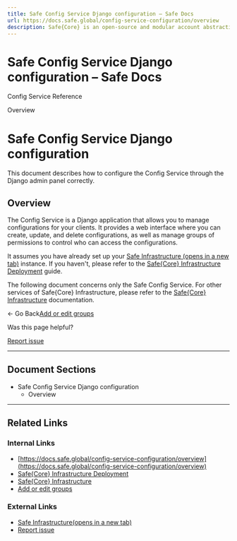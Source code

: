 ```yaml
---
title: Safe Config Service Django configuration – Safe Docs
url: https://docs.safe.global/config-service-configuration/overview
description: Safe{Core} is an open-source and modular account abstraction stack. Learn about its features and how to use it.
---
```


# Safe Config Service Django configuration – Safe Docs

Config Service Reference

Overview

# Safe Config Service Django configuration

This document describes how to configure the Config Service through the Django admin panel correctly.

## Overview

The Config Service is a Django application that allows you to manage configurations for your clients. It provides a web interface where you can create, update, and delete configurations, as well as manage groups of permissions to control who can access the configurations.

It assumes you have already set up your [Safe Infrastructure (opens in a new tab)](https://github.com/safe-global/safe-infrastructure) instance. If you haven't, please refer to the [Safe{Core} Infrastructure Deployment](/core-api/safe-infrastructure-deployment) guide.

The following document concerns only the Safe Config Service. For other services of Safe{Core} Infrastructure, please refer to the [Safe{Core} Infrastructure](/core-api/api-overview) documentation.

← Go Back[Add or edit groups](/config-service-configuration/add-or-edit-group "Add or edit groups")

Was this page helpful?

[Report issue](https://github.com/safe-global/safe-docs/issues/new?assignees=&labels=nextra-feedback&projects=&template=nextra-feedback.yml&title=%5BFeedback%5D+)

---

## Document Sections

- Safe Config Service Django configuration
  - Overview

---

## Related Links

### Internal Links

- [https://docs.safe.global/config-service-configuration/overview](https://docs.safe.global/config-service-configuration/overview)
- [Safe{Core} Infrastructure Deployment](https://docs.safe.global/core-api/safe-infrastructure-deployment)
- [Safe{Core} Infrastructure](https://docs.safe.global/core-api/api-overview)
- [Add or edit groups](https://docs.safe.global/config-service-configuration/add-or-edit-group)

### External Links

- [Safe Infrastructure(opens in a new tab)](https://github.com/safe-global/safe-infrastructure)
- [Report issue](https://github.com/safe-global/safe-docs/issues/new?assignees=&labels=nextra-feedback&projects=&template=nextra-feedback.yml&title=%5BFeedback%5D+)

